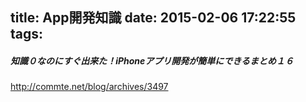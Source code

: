 title: App開発知識
date: 2015-02-06 17:22:55
tags:
---

##### 知識０なのにすぐ出来た！iPhoneアプリ開発が簡単にできるまとめ１６

http://commte.net/blog/archives/3497
